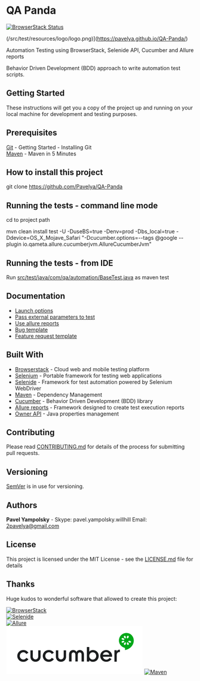 # QA Panda

[![BrowserStack Status](https://www.browserstack.com/automate/badge.svg?badge_key=TmU1WVRVcGFRV29YaGRJWEtXNHVrdW1Yc2k0WngwT0VGOEprSFk4VnVTYz0tLWFabkxOOHFRMnhQSmRwNDhhMjd3dVE9PQ==--5fc341d0f2eb2e4c20c4ef158935c7325662a9ac)](https://www.browserstack.com/automate/public-build/TmU1WVRVcGFRV29YaGRJWEtXNHVrdW1Yc2k0WngwT0VGOEprSFk4VnVTYz0tLWFabkxOOHFRMnhQSmRwNDhhMjd3dVE9PQ==--5fc341d0f2eb2e4c20c4ef158935c7325662a9ac)

(/src/test/resources/logo/logo.png)](https://pavelya.github.io/QA-Panda/)


Automation Testing using BrowserStack, Selenide API, Cucumber and Allure reports

Behavior Driven Development (BDD) approach to write automation test scripts.  

Getting Started
-------------
These instructions will get you a copy of the project up and running on your local machine for development and testing purposes.

Prerequisites
--------------  
[Git](https://git-scm.com/book/en/v2/Getting-Started-Installing-Git) - Getting Started - Installing Git  
[Maven](https://maven.apache.org/guides/getting-started/maven-in-five-minutes.html) - Maven in 5 Minutes  

How to install this project
-------------
git clone https://github.com/Pavelya/QA-Panda  

Running the tests - command line mode
-------------------
cd to project path  

mvn clean install test -U -DuseBS=true -Denv=prod -Dbs_local=true -Ddevice=OS_X_Mojave_Safari "-Dcucumber.options=--tags @google --plugin io.qameta.allure.cucumberjvm.AllureCucumberJvm"

Running the tests - from IDE  
-------------------
Run [src/test/java/com/qa/automation/BaseTest.java](src/test/java/com/qa/automation/BaseTest.java)  as maven test


Documentation
-------------
* [Launch options](doc/launch_options.md)
* [Pass external parameters to test](doc/working_with_parameters.md)
* [Use allure reports](doc/allure_reports.md)
* [Bug template](doc/bug_report.md)
* [Feature request template](doc/feature_request.md)

Built With
-------------
* [Browserstack](https://www.browserstack.com/) - Cloud web and mobile testing platform  
* [Selenium](http://www.seleniumhq.org/) - Portable framework for testing web applications
* [Selenide](http://selenide.org/) - Framework for test automation powered by Selenium WebDriver
* [Maven](https://maven.apache.org/) - Dependency Management
* [Cucumber](https://cucumber.io/) - Behavior Driven Development (BDD) library 
* [Allure reports](http://allure.qatools.ru/) - Framework designed to create test execution reports
* [Owner API](http://owner.aeonbits.org/) - Java properties management

Contributing
-------------
Please read [CONTRIBUTING.md](doc/CONTRIBUTING.md) for details of the process for submitting pull requests.

Versioning
-------------
[SemVer](http://semver.org/) is in use for versioning.  

Authors
-------------
**Pavel Yampolsky**  - Skype: pavel.yampolsky.willhill Email: 2pavelya@gmail.com

License
-------------
This project is licensed under the MIT License - see the [LICENSE.md](LICENSE.md) file for details

Thanks  
-------------  
Huge kudos to wonderful software that allowed to create this project:

[![BrowserStack](https://www.browserstack.com/images/mail/browserstack-logo-footer.png)](https://www.browserstack.com)  
[![Selenide](https://selenide.org/images/selenide-logo-big.png)](https://selenide.org)  
[![Allure](https://avatars3.githubusercontent.com/u/5879127?s=200&v=4)](https://github.com/allure-framework/allure2)  
[![Cucumber](https://raw.githubusercontent.com/cucumber-ltd/brand/master/images/png/notm/cucumber-black/cucumber-black-128.png)](https://cucumber.io/)
[![Maven](https://maven.apache.org/images/maven-logo-black-on-white.png)](https://maven.apache.org/)


